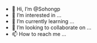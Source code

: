 - 👋 Hi, I’m @Sohongp
- 👀 I’m interested in ...
- 🌱 I’m currently learning ...
- 💞️ I’m looking to collaborate on ...
- 📫 How to reach me ...

<!---
Sohongp/Sohongp is a ✨ special ✨ repository because its `README.md` (this file) appears on your GitHub profile.
You can click the Preview link to take a look at your changes.
--->
